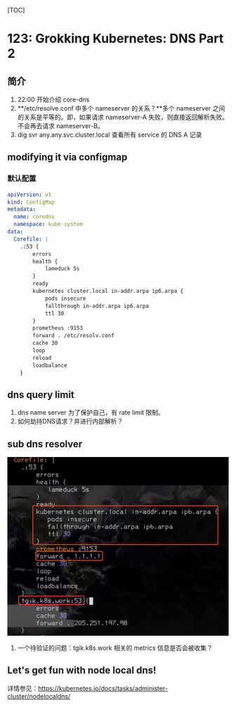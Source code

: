 [TOC]

# 123: Grokking Kubernetes: DNS Part 2

## 简介

1.  22:00 开始介绍 core-dns
2. **/etc/resolve.conf 中多个 nameserver 的关系？**多个 nameserver 之间的关系是平等的。即，如果请求 nameserver-A 失败，则直接返回解析失败。不会再去请求 nameserver-B。 
3.  dig svr any.any.svc.cluster.local 查看所有 service 的 DNS A 记录

## modifying it via configmap

### 默认配置

```yaml
apiVersion: v1
kind: ConfigMap
metadata:
  name: coredns
  namespace: kube-system
data:
  Corefile: |
    .:53 {
        errors
        health {
            lameduck 5s
        }
        ready
        kubernetes cluster.local in-addr.arpa ip6.arpa {
            pods insecure
            fallthrough in-addr.arpa ip6.arpa
            ttl 30
        }
        prometheus :9153
        forward . /etc/resolv.conf
        cache 30
        loop
        reload
        loadbalance
    }    
```

## dns query limit

1. dns name server 为了保护自己，有 rate limit 限制。
2. 如何劫持DNS请求？并进行内部解析？

## sub dns resolver

![image-20210531144641720](https://raw.githubusercontent.com/yandongxiao/typera/main/img/image-20210531144641720.png)

1. 一个待验证的问题：tgik.k8s.work 相关的 metrics 信息是否会被收集？

##  Let's get fun with node local dns!

详情参见：https://kubernetes.io/docs/tasks/administer-cluster/nodelocaldns/